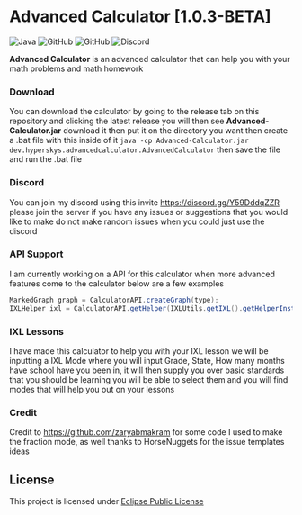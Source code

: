 # Advanced Calculator [1.0.3-BETA]

![Java](https://img.shields.io/badge/java-%23ED8B00.svg?style=for-the-badge&logo=java&logoColor=white)
![GitHub](https://img.shields.io/github/languages/code-size/HyperSkys/Calculator?color=cyan&label=Size&labelColor=000000&logo=GitHub&style=for-the-badge)
![GitHub](https://img.shields.io/github/license/HyperSkys/Calculator?color=violet&logo=GitHub&labelColor=000000&style=for-the-badge)
![Discord](https://img.shields.io/discord/898154272636678196?color=5865F2&label=Discord&logo=Discord&labelColor=23272a&style=for-the-badge)

**Advanced Calculator** is an advanced calculator that can help you with your math problems and math homework

### Download

You can download the calculator by going to the release tab on this repository and clicking the latest release you will then see **Advanced-Calculator.jar** download it then put it on the directory you want then create a .bat file with this inside of it `java -cp Advanced-Calculator.jar dev.hyperskys.advancedcalculator.AdvancedCalculator` then save the file and run the .bat file

### Discord

You can join my discord using this invite https://discord.gg/Y59DddqZZR please join the server if you have any issues or suggestions that you would like to make do not make random issues when you could just use the discord

### API Support

I am currently working on a API for this calculator when more advanced features come to the calculator below are a few examples

```java
MarkedGraph graph = CalculatorAPI.createGraph(type);
IXLHelper ixl = CalculatorAPI.getHelper(IXLUtils.getIXL().getHelperInstance());
```

### IXL Lessons

I have made this calculator to help you with your IXL lesson we will be inputting a IXL Mode where you will input Grade, State, How many months have school have you been in, it will then supply you over basic standards that you should be learning you will be able to select them and you will find modes that will help you out on your lessons

### Credit

Credit to https://github.com/zaryabmakram for some code I used to make the fraction mode, as well thanks to HorseNuggets for the issue templates ideas

## License
This project is licensed under [Eclipse Public License](https://github.com/HyperSkys/Calculator/blob/main/LICENSE)
